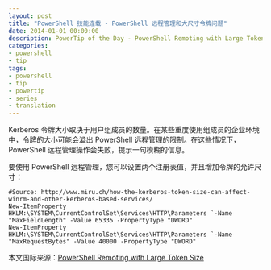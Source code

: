```yaml
---
layout: post
title: "PowerShell 技能连载 - PowerShell 远程管理和大尺寸令牌问题"
date: 2014-01-01 00:00:00
description: PowerTip of the Day - PowerShell Remoting with Large Token Size
categories:
- powershell
- tip
tags:
- powershell
- tip
- powertip
- series
- translation
---
```

Kerberos 令牌大小取决于用户组成员的数量。在某些重度使用组成员的企业环境中，令牌的大小可能会溢出 PowerShell 远程管理的限制。在这些情况下，PowerShell 远程管理操作会失败，提示一句模糊的信息。

要使用 PowerShell 远程管理，您可以设置两个注册表值，并且增加令牌的允许尺寸：

	#Source: http://www.miru.ch/how-the-kerberos-token-size-can-affect-winrm-and-other-kerberos-based-services/
	New-ItemProperty HKLM:\SYSTEM\CurrentControlSet\Services\HTTP\Parameters `-Name "MaxFieldLength" -Value 65335 -PropertyType "DWORD"
	New-ItemProperty HKLM:\SYSTEM\CurrentControlSet\Services\HTTP\Parameters `-Name "MaxRequestBytes" -Value 40000 -PropertyType "DWORD"

<!--more-->
本文国际来源：[PowerShell Remoting with Large Token Size](http://community.idera.com/powershell/powertips/b/tips/posts/powershell-remoting-with-large-token-size)
